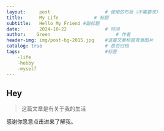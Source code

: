 ```yaml
---
layout:     post   				    # 使用的布局（不需要改）
title:      My Life				# 标题 
subtitle:   Hello My Friend #副标题
date:       2024-10-22 				# 时间
author:    Green 						# 作者
header-img: img/post-bg-2015.jpg 	#这篇文章标题背景图片
catalog: true 						# 是否归档
tags:								#标签
    -life
    -hobby
    -myself
---
```


## Hey
>这篇文章是有关于我的生活

感谢你愿意点击进来了解我。
